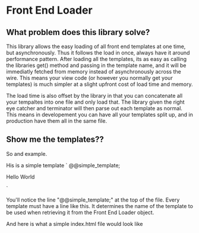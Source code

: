 Front End Loader
================

What problem does this library solve?
-------------------------------------

This library allows the easy loading of all front end templates at one time, but asynchronously. Thus it follows the load in once, always have it around performance pattern.
After loading all the templates, its as easy as calling the libraries get() method and passing in the template name, and it will be immediatly fetched from memory instead of asynchronously across the wire.
This means your view code (or however you normally get your templates) is much simpler at a slight upfront cost of load time and memory.

The load time is also offset by the library in that you can concatenate all your tempaltes into one file and only load that. The library given the right eye catcher and terminator will then parse out each template as normal. This means in developement you can have all your templates split up, and in production have them all in the same file.

Show me the templates??
-----------------------

So and example.

His is a simple template
`
@@simple_template;
<div>
    <p>Hello World</p>
</div>
`

You'll notice the line "@@simple_template;" at the top of the file. Every template must have a line like this. It determines the name of the template to be used
when retrieving it from the Front End Loader object.

And here is what a simple index.html file would look like

<html>
    <head>
        <script src="jquery-1.8.3.js" type="text/javascript"></script>
        <script src="front_end_loader.js" type="text/javascript"></script>
    </head> 
    <body>
        <script type="text/javascript">
            $(document).ready(function(){
                var front = Front({pref: 'static/templates/', 
                           extension: ".html",
                           eyeCatcherStart: "@@",
                           eyeCatcherTerm: ";"
                       });)
                front(['home_template', 'nav_template'], function(){
                    app.start();
                    console.log(front.get('simple_template'));
                })
            });

        </script>
    </body>
<html>

There is minimal configuration needed. They are

pref: This is the path where all your templates can be found

extension: The extension used by all your templates

eyeCatcherStart: The sequence of characters that is used to determine that this is the start of the eyeCatcher. In the Case above it is the characters "@@"

eyeCatcherTerm: The sequence of characters that is used to determine that the eyecatcher has finished. In the case above it is ';'

Once you have loaded all templates you can then get them out of the object by calling the get() method as shown above.


